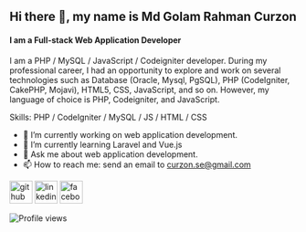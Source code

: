 ## Hi there 👋, my name is Md Golam Rahman Curzon
#### I am a Full-stack Web Application Developer
I am a PHP / MySQL / JavaScript / Codeigniter developer. During my professional career, I had an opportunity to explore and work on several technologies such as Database (Oracle, Mysql, PgSQL), PHP (CodeIgniter, CakePHP, Mojavi), HTML5, CSS, JavaScript, and so on. However, my language of choice is PHP, Codeigniter, and JavaScript.

Skills: PHP / CodeIgniter / MySQL / JS / HTML / CSS

- 🔭 I’m currently working on web application development. 
- 🌱 I’m currently learning Laravel and Vue.js 
- 💬 Ask me about web application development. 
- 📫 How to reach me: send an email to curzon.se@gmail.com 


[<img src='https://cdn.jsdelivr.net/npm/simple-icons@3.0.1/icons/github.svg' alt='github' height='40'>](https://github.com/golam-rahman)  [<img src='https://cdn.jsdelivr.net/npm/simple-icons@3.0.1/icons/linkedin.svg' alt='linkedin' height='40'>](https://www.linkedin.com/in/curzonrahman/)  [<img src='https://cdn.jsdelivr.net/npm/simple-icons@3.0.1/icons/facebook.svg' alt='facebook' height='40'>](https://www.facebook.com/curzon.rahman)  

![Profile views](https://gpvc.arturio.dev/golam-rahman)  
